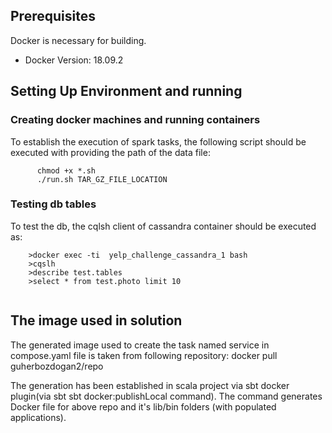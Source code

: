 ## Prerequisites

Docker is necessary for building.
- Docker Version: 18.09.2



## Setting Up Environment and running
### Creating docker machines and running containers
To establish the execution of spark tasks, the following script should be executed with providing the path of the data file:
```
	  chmod +x *.sh
	  ./run.sh TAR_GZ_FILE_LOCATION
```

### Testing db tables
To test the db, the cqlsh client of cassandra container should be executed as:
```
	>docker exec -ti  yelp_challenge_cassandra_1 bash
	>cqslh
	>describe test.tables
	>select * from test.photo limit 10
	
```

## The image used in solution
The generated image used to create the task named service in compose.yaml file is taken from following repository:
	docker pull guherbozdogan2/repo
	
The generation has been established in scala project via sbt docker plugin(via sbt sbt docker:publishLocal command). The command generates Docker file for above repo and it's lib/bin folders (with populated applications).
